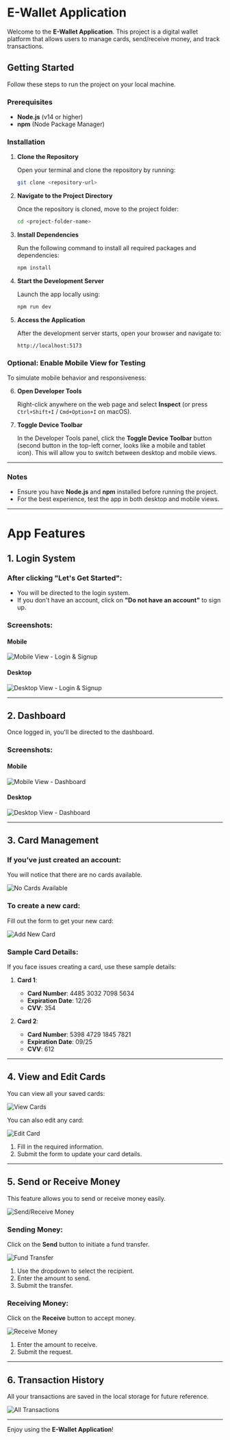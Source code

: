 # E-Wallet Application

Welcome to the **E-Wallet Application**. This project is a digital wallet platform that allows users to manage cards, send/receive money, and track transactions.

## Getting Started

Follow these steps to run the project on your local machine.

### Prerequisites

- **Node.js** (v14 or higher)
- **npm** (Node Package Manager)

### Installation

1. **Clone the Repository**

   Open your terminal and clone the repository by running:
   ```bash
   git clone <repository-url>
   ```

2. **Navigate to the Project Directory**

   Once the repository is cloned, move to the project folder:
   ```bash
   cd <project-folder-name>
   ```

3. **Install Dependencies**

   Run the following command to install all required packages and dependencies:
   ```bash
   npm install
   ```

4. **Start the Development Server**

   Launch the app locally using:
   ```bash
   npm run dev
   ```

5. **Access the Application**

   After the development server starts, open your browser and navigate to:
   ```
   http://localhost:5173
   ```

### Optional: Enable Mobile View for Testing

To simulate mobile behavior and responsiveness:

6. **Open Developer Tools**

   Right-click anywhere on the web page and select **Inspect** (or press `Ctrl+Shift+I` / `Cmd+Option+I` on macOS).

7. **Toggle Device Toolbar**

   In the Developer Tools panel, click the **Toggle Device Toolbar** button (second button in the top-left corner, looks like a mobile and tablet icon). This will allow you to switch between desktop and mobile views.

---

### Notes
- Ensure you have **Node.js** and **npm** installed before running the project.
- For the best experience, test the app in both desktop and mobile views.

---

# App Features

## 1. Login System

### After clicking "Let's Get Started":
- You will be directed to the login system.
- If you don't have an account, click on **"Do not have an account"** to sign up.

### Screenshots:

#### Mobile
![Mobile View - Login & Signup](./src/assets/EWalletApp_Mobile_login_signin.png "Mobile - E-Wallet App")

#### Desktop
![Desktop View - Login & Signup](./src/assets/EWalletApp_Desktop_login_signin.png "Desktop - E-Wallet App")

---

## 2. Dashboard

Once logged in, you'll be directed to the dashboard.

### Screenshots:

#### Mobile
![Mobile View - Dashboard](./src/assets/EWalletApp_Mobile_dashboard.png "Mobile - E-Wallet App")

#### Desktop
![Desktop View - Dashboard](./src/assets/EWalletApp_Desktop_dashboard.png "Desktop - E-Wallet App")

---

## 3. Card Management

### If you’ve just created an account:
You will notice that there are no cards available.

![No Cards Available](./src/assets/EWalletApp-addCard.png "E-Wallet App - Add Card")

### To create a new card:

Fill out the form to get your new card:

![Add New Card](./src/assets/EWalletApp-addNewCard.png "E-Wallet App - Add New Card")

### Sample Card Details:
If you face issues creating a card, use these sample details:

1. **Card 1**:
   - **Card Number**: 4485 3032 7098 5634
   - **Expiration Date**: 12/26
   - **CVV**: 354

2. **Card 2**:
   - **Card Number**: 5398 4729 1845 7821
   - **Expiration Date**: 09/25
   - **CVV**: 612

---

## 4. View and Edit Cards

You can view all your saved cards:

![View Cards](./src/assets/EWalletApp-viewCards.png "E-Wallet App - View Cards")

You can also edit any card:

![Edit Card](./src/assets/EWalletApp-editCard.png "E-Wallet App - Edit Card")

1. Fill in the required information.
2. Submit the form to update your card details.

---

## 5. Send or Receive Money

This feature allows you to send or receive money easily.

![Send/Receive Money](./src/assets/EWalletApp-send_recieve.png "E-Wallet App - Send or Receive Money")

### Sending Money:

Click on the **Send** button to initiate a fund transfer.

![Fund Transfer](./src/assets/EWalletApp-fund_stransfer.png "E-Wallet App - Fund Transfer")

1. Use the dropdown to select the recipient.
2. Enter the amount to send.
3. Submit the transfer.

### Receiving Money:

Click on the **Receive** button to accept money.

![Receive Money](./src/assets/EWalletApp-fund_recieve.png "E-Wallet App - Receive Money")

1. Enter the amount to receive.
2. Submit the request.

---

## 6. Transaction History

All your transactions are saved in the local storage for future reference.

![All Transactions](./src/assets/EWalletApp-allTransaction.png "E-Wallet App - All Transactions")

---

Enjoy using the **E-Wallet Application**!